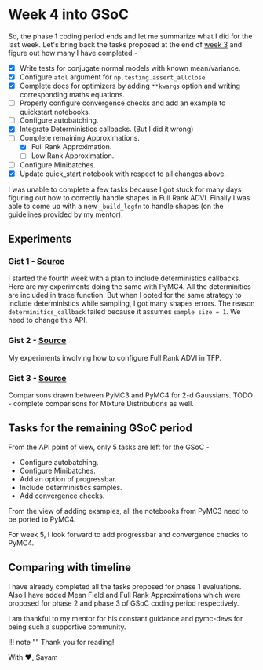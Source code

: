 # Week 4 into GSoC

So, the phase 1 coding period ends and let me summarize what I did for the last week. Let's bring back the tasks proposed at the end of [week 3](/gsoc/week-3-into-gsoc) and figure out how many I have completed -

- [X] Write tests for conjugate normal models with known mean/variance.
- [X] Configure `atol` argument for `np.testing.assert_allclose`.
- [X] Complete docs for optimizers by adding `**kwargs` option and writing corresponding maths equations.
- [ ] Properly configure convergence checks and add an example to quickstart notebooks.
- [ ] Configure autobatching.
- [X] Integrate Deterministics callbacks. (But I did it wrong)
- [ ] Complete remaining Approximations.
    - [X] Full Rank Approximation.
    - [ ] Low Rank Approximation.
- [ ] Configure Minibatches.
- [X] Update quick_start notebook with respect to all changes above.

I was unable to complete a few tasks because I got stuck for many days figuring out how to correctly handle shapes in Full Rank ADVI. Finally I was able to come up with a new `_build_logfn` to handle shapes (on the guidelines provided by my mentor).

## Experiments

### Gist 1 - [Source](https://gist.github.com/Sayam753/130f91ae60175ba277a4b358575eac75)

I started the fourth week with a plan to include deterministics callbacks. Here are my experiments doing the same with PyMC4. All the determinitics are included in trace function. But when I opted for the same strategy to include deterministics while sampling, I got many shapes errors. The reason `determinitics_callback` failed because it assumes `sample size = 1`. We need to change this API.

<script src="https://gist.github.com/Sayam753/130f91ae60175ba277a4b358575eac75.js"></script>

### Gist 2 - [Source](https://gist.github.com/Sayam753/4e10b6a62da994470a245f843b9ef648)

My experiments involving how to configure Full Rank ADVI in TFP.

<script src="https://gist.github.com/Sayam753/4e10b6a62da994470a245f843b9ef648.js"></script>

### Gist 3 - [Source](https://gist.github.com/Sayam753/23592188b951bdeb53029eb0c4f4f2c3)

Comparisons drawn between PyMC3 and PyMC4 for 2-d Gaussians. TODO - complete comparisons for Mixture Distributions as well.

<script src="https://gist.github.com/Sayam753/23592188b951bdeb53029eb0c4f4f2c3.js"></script>

## Tasks for the remaining GSoC period

From the API point of view, only 5 tasks are left for the GSoC -

- Configure autobatching.
- Configure Minibatches.
- Add an option of progressbar.
- Include deterministics samples.
- Add convergence checks.

From the view of adding examples, all the notebooks from PyMC3 need to be ported to PyMC4.

For week 5, I look forward to add progressbar and convergence checks to PyMC4.

## Comparing with timeline

I have already completed all the tasks proposed for phase 1 evaluations. Also I have added Mean Field and Full Rank Approximations which were proposed for phase 2 and phase 3 of GSoC coding period respectively.

I am thankful to my mentor for his constant guidance and pymc-devs for being such a supportive community.

!!! note ""
    Thank you for reading!

With :heart:,
Sayam
